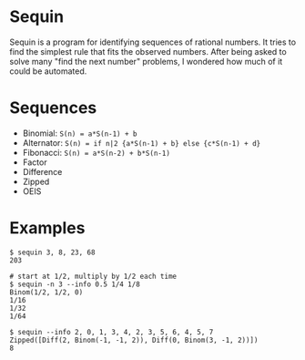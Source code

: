 # Sequin

Sequin is a program for identifying sequences of rational numbers. It tries to find the simplest rule that fits the observed numbers.  After being asked to solve many "find the next number" problems, I wondered how much of it could be automated.


# Sequences

- Binomial: `S(n) = a*S(n-1) + b`
- Alternator: `S(n) = if n|2 {a*S(n-1) + b} else {c*S(n-1) + d}`
- Fibonacci: `S(n) = a*S(n-2) + b*S(n-1)`
- Factor
- Difference
- Zipped
- OEIS


# Examples

```shell
$ sequin 3, 8, 23, 68
203

# start at 1/2, multiply by 1/2 each time
$ sequin -n 3 --info 0.5 1/4 1/8
Binom(1/2, 1/2, 0)
1/16
1/32
1/64

$ sequin --info 2, 0, 1, 3, 4, 2, 3, 5, 6, 4, 5, 7
Zipped([Diff(2, Binom(-1, -1, 2)), Diff(0, Binom(3, -1, 2))])
8
```